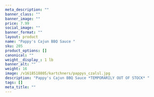 ```yaml
---
meta_description: ""
banner_class: ""
banner_image: ""
price: 7.99
social_image: ""
banner_format: ""
layout: product
name: "Pappy's Cajun BBQ Sauce "
sku: 205
product_options: []
canonical: ""
weight__display_: 1 lb
banner_alt: ""
weight: 16
image: /v1618518805/kartchners/pappys_czalsl.jpg
description: "Pappy's Cajun BBQ Sauce *TEMPORARILY OUT OF STOCK* "
tags: []
meta_title: ""
---
```

